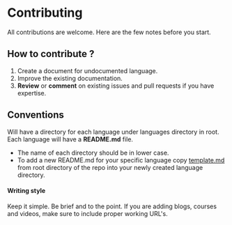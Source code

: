 # Contributing

All contributions are welcome. Here are the few notes before you start.

## How to contribute ?

1. Create a document for undocumented language.
2. Improve the existing documentation.
3. **Review** or **comment** on existing issues and pull requests if you have expertise.

## Conventions

Will have a directory for each language under languages directory in root. Each language will have a **README.md** file.  

* The name of each directory should be in lower case.
* To add a new README.md for your specific language copy [template.md](https://github.com/angadgill92/GettingStarted/blob/master/template.md) from root directory of the repo into your newly created language directory. 

#### Writing style

Keep it simple. Be brief and to the point. If you are adding blogs, courses and videos, make sure to include proper working URL's. 